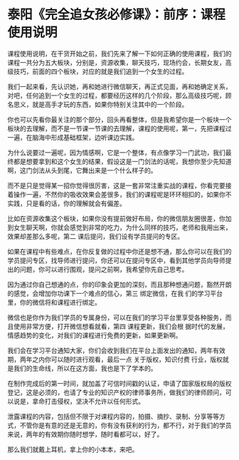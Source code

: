 # 泰阳《完全追女孩必修课》：前序：课程使用说明

课程使用说明，在干货开始之前，我们先来了解一下如何正确的使用课程，我们的课程一共分为五大板块，分别是，资源收集，聊天技巧，现场约会，长期女友，高级技巧，前面的四个板块，对应的就是我们追到一个女生的过程。

我们一起来看，先认识她，再和她进行微信聊天，再正式见面，再和她确定关系，对吧，任何追到一个女生的过程，都要经历这样的几个阶段，那么高级技巧呢，顾名思义，就是高手才玩的东西，如果你特别关注其中的一个阶段。

你也可以先看你最关注的那个部分，回头再看整体，但是我希望你是一个板块一个板块的去理解，而不是一节课一节课的去理解，课程的使用呢，第一，先把课程过一遍，在脑海中形成基础框架，边听课边实践。

为什么说要过一遍呢，因为情感啊，它是一个整体，有点像学习一门武功，我们最终都是想要拿到和这个女生的结果，假设这是一门剑法的话呢，我想你至少先知道啊，这门剑法从头到尾，它舞出来是一个什么样子的。

而不是只是觉得某一招你觉得很厉害，这是一套非常注重实战的课程，你看完要接着操作一遍，不然你的吸收效果会差很多，我们的课程呢是环环相扣的，如果你不实践，只是看的话，你的理解就会有偏差。

比如在资源收集这个板块，如果你没有提前做好布局，你的微信朋友圈很差，你加到女生聊天啊，你就会感觉到非常的吃力，为什么同样的技巧，老师和我用出来，效果却差那么多呢，第二 课后提问，我们设有学员提问的专区。

如果在课程中有些难点，在你反复做的过程中你还是想不通，那么你可以在我们的学员提问专区，找导师进行提问，你还可以在提问专区中，看到其他学员向导师提出的问题，你可以进行围观，提问之前啊，我希望你先自己思考。

因为通过你自己想通的点，你的印象会更加的深刻，而且那种想通问题，豁然开朗的感觉，会增加你功课下一个难点的信心，第三 绑定微信，在我 们的学习平台里，你的微信将和课程进行绑定。

微信也是你作为我们学员的专属身份，可以在我们的学习平台里享受各种服务，而且使用非常方便，打开微信想看就看，第四 课程更新，我们会根 据时代的发展，情感趋势的变化，对我们的课程进行免费的更新，如果更新啊。

我们会在学习平台通知大家，你们会收到我们在平台上面发出的通知，两年有效期，两年之内你可以随时进行观看，最后一点 关于版权，知识付费 行业，版权就是我们的生命线，所以在这方面，我也是下了学本的。

在制作完成后的第一时间，就加盖了可信时间戳的认证，申请了国家版权局的版权登记，这是必须的，也请了专业的知识产权的律师事务所，做我们的律师顾问，可以说是，拿命打击侵权，坚决不允许以任何形式。

泄露课程的内容，包括但不限于对课程内容的，拍摄、摘抄、录制、分享等等方式，不管你是有意的还是无意的，你有没有获利的行为，都不行，对于我们的学员来说，两年的有效期你随时想学，随时看都可以，好了。

那么我们就戴上耳机，拿上你的小本本，来吧。